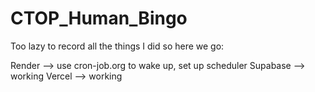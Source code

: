 # CTOP_Human_Bingo

Too lazy to record all the things I did so here we go:

Render --> use cron-job.org to wake up, set up scheduler
Supabase --> working
Vercel --> working
